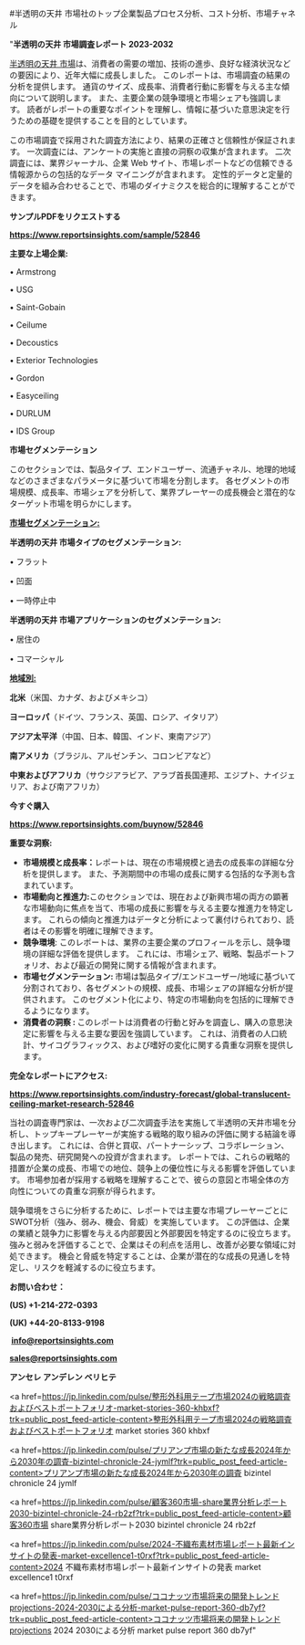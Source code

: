 #半透明の天井 市場社のトップ企業製品プロセス分析、コスト分析、市場チャネル

"<strong>半透明の天井 市場調査レポート 2023-2032</strong>

<a href=https://www.reportsinsights.com/sample/52846>半透明の天井 市場</a>は、消費者の需要の増加、技術の進歩、良好な経済状況などの要因により、近年大幅に成長しました。 このレポートは、市場調査の結果の分析を提供します。 通貨のサイズ、成長率、消費者行動に影響を与える主な傾向について説明します。 また、主要企業の競争環境と市場シェアも強調します。 読者がレポートの重要なポイントを理解し、情報に基づいた意思決定を行うための基礎を提供することを目的としています。

この市場調査で採用された調査方法により、結果の正確さと信頼性が保証されます。 一次調査には、アンケートの実施と直接の洞察の収集が含まれます。 二次調査には、業界ジャーナル、企業 Web サイト、市場レポートなどの信頼できる情報源からの包括的なデータ マイニングが含まれます。 定性的データと定量的データを組み合わせることで、市場のダイナミクスを総合的に理解することができます。

<strong><b>サンプルPDFをリクエストする</b></strong>

<a href=https://www.reportsinsights.com/sample/52846><strong><u>https://www.reportsinsights.com/sample/52846</u></strong></a>

<strong>主要な上場企業:</strong>

• Armstrong

• USG

• Saint-Gobain

• Ceilume

• Decoustics 

• Exterior Technologies

• Gordon

• Easyceiling

• DURLUM

• IDS Group

<strong>市場セグメンテーション</strong>

このセクションでは、製品タイプ、エンドユーザー、流通チャネル、地理的地域などのさまざまなパラメータに基づいて市場を分割します。 各セグメントの市場規模、成長率、市場シェアを分析して、業界プレーヤーの成長機会と潜在的なターゲット市場を明らかにします。

<strong><u>市場セグメンテーション</u></strong><strong><u>:</u></strong>

<strong>半透明の天井 市場タイプのセグメンテーション:</strong>

• フラット

• 凹面

• 一時停止中

<strong>半透明の天井 市場アプリケーションのセグメンテーション:</strong>

• 居住の

• コマーシャル

<strong><u>地域別</u></strong><strong><u>:</u></strong>

<strong>北米</strong>（米国、カナダ、およびメキシコ）

<strong>ヨーロッパ</strong>（ドイツ、フランス、英国、ロシア、イタリア）

<strong>アジア太平洋</strong>（中国、日本、韓国、インド、東南アジア）

<strong>南アメリカ</strong>（ブラジル、アルゼンチン、コロンビアなど）

<strong>中東およびアフリカ</strong>（サウジアラビア、アラブ首長国連邦、エジプト、ナイジェリア、および南アフリカ）

<strong>今すぐ購入</strong>

<a href=https://www.reportsinsights.com/buynow/52846><strong><u>https://www.reportsinsights.com/buynow/52846</u></strong></a>

<strong>重要な洞察:</strong>
<ul>
  <li><strong>市場規模と成長率：</strong>レポートは、現在の市場規模と過去の成長率の詳細な分析を提供します。 また、予測期間中の市場の成長に関する包括的な予測も含まれています。</li>
  <li><strong>市場動向と推進力:</strong>このセクションでは、現在および新興市場の両方の顕著な市場動向に焦点を当て、市場の成長に影響を与える主要な推進力を特定します。 これらの傾向と推進力はデータと分析によって裏付けられており、読者はその影響を明確に理解できます。</li>
  <li><strong>競争環境</strong>: このレポートは、業界の主要企業のプロフィールを示し、競争環境の詳細な評価を提供します。 これには、市場シェア、戦略、製品ポートフォリオ、および最近の開発に関する情報が含まれます。</li>
  <li><strong>市場セグメンテーション: </strong>市場は製品タイプ/エンドユーザー/地域に基づいて分割されており、各セグメントの規模、成長、市場シェアの詳細な分析が提供されます。 このセグメント化により、特定の市場動向を包括的に理解できるようになります。</li>
  <li><strong>消費者の洞察 : </strong>このレポートは消費者の行動と好みを調査し、購入の意思決定に影響を与える主要な要因を強調しています。 これは、消費者の人口統計、サイコグラフィックス、および嗜好の変化に関する貴重な洞察を提供します。</li>
</ul>
<strong>完全なレポートにアクセス:</strong>

<a href=https://www.reportsinsights.com/industry-forecast/global-translucent-ceiling-market-research-52846><strong><u><b>https://www.reportsinsights.com/industry-forecast/global-translucent-ceiling-market-research-52846</b></u></strong></a>

当社の調査専門家は、一次および二次調査手法を実施して半透明の天井市場を分析し、トップキープレーヤーが実施する戦略的取り組みの評価に関する結論を導き出します。 これには、合併と買収、パートナーシップ、コラボレーション、製品の発売、研究開発への投資が含まれます。 レポートでは、これらの戦略的措置が企業の成長、市場での地位、競争上の優位性に与える影響を評価しています。 市場参加者が採用する戦略を理解することで、彼らの意図と市場全体の方向性についての貴重な洞察が得られます。

競争環境をさらに分析するために、レポートでは主要な市場プレーヤーごとにSWOT分析（強み、弱み、機会、脅威）を実施しています。 この評価は、企業の業績と競争力に影響を与える内部要因と外部要因を特定するのに役立ちます。 強みと弱みを評価することで、企業はその利点を活用し、改善が必要な領域に対処できます。 機会と脅威を特定することは、企業が潜在的な成長の見通しを特定し、リスクを軽減するのに役立ちます。

<strong>お問い合わせ：</strong>

<strong>(US) +1-214-272-0393</strong>

<strong>(UK) +44-20-8133-9198</strong>

<strong> </strong><a href=info@reportsinsights.com><strong><u>info@reportsinsights.com</u></strong></a>

<a href=sales@reportsinsights.com><strong><u>sales@reportsinsights.com</u></strong></a>

<strong>アンセレ アンデレン ベリヒテ</strong>

<a href=https://jp.linkedin.com/pulse/整形外科用テープ市場2024の戦略調査およびベストポートフォリオ-market-stories-360-khbxf?trk=public_post_feed-article-content>整形外科用テープ市場2024の戦略調査およびベストポートフォリオ market stories 360 khbxf</a>

<a href=https://jp.linkedin.com/pulse/プリアンプ市場の新たな成長2024年から2030年の調査-bizintel-chronicle-24-jymlf?trk=public_post_feed-article-content>プリアンプ市場の新たな成長2024年から2030年の調査 bizintel chronicle 24 jymlf</a>

<a href=https://jp.linkedin.com/pulse/顧客360市場-share業界分析レポート2030-bizintel-chronicle-24-rb2zf?trk=public_post_feed-article-content>顧客360市場 share業界分析レポート2030 bizintel chronicle 24 rb2zf</a>

<a href=https://jp.linkedin.com/pulse/2024-不織布素材市場レポート最新インサイトの発表-market-excellence1-t0rxf?trk=public_post_feed-article-content>2024 不織布素材市場レポート最新インサイトの発表 market excellence1 t0rxf</a>

<a href=https://jp.linkedin.com/pulse/ココナッツ市場将来の開発トレンドprojections-2024-2030による分析-market-pulse-report-360-db7yf?trk=public_post_feed-article-content>ココナッツ市場将来の開発トレンドprojections 2024 2030による分析 market pulse report 360 db7yf</a>"
